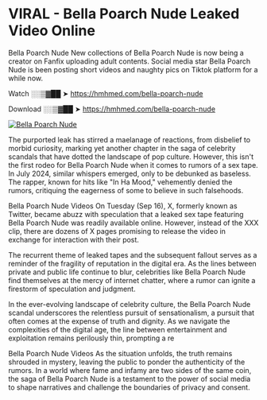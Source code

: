 # VIRAL - Bella Poarch Nude Leaked Video Online

Bella Poarch Nude New collections of Bella Poarch Nude is now being a creator on Fanfix uploading adult contents. Social media star Bella Poarch Nude is been posting short videos and naughty pics on Tiktok platform for a while now.

Watch ░░▒▓██ ➤ https://hmhmed.com/bella-poarch-nude

Download ░░▒▓██ ➤ https://hmhmed.com/bella-poarch-nude

[![Bella Poarch Nude](https://i.imgur.com/dJHk4Zq.gif)](https://hmhmed.com/bella-poarch-nude)

The purported leak has stirred a maelanage of reactions, from disbelief to morbid curiosity, marking yet another chapter in the saga of celebrity scandals that have dotted the landscape of pop culture. However, this isn't the first rodeo for Bella Poarch Nude when it comes to rumors of a sex tape. In July 2024, similar whispers emerged, only to be debunked as baseless. The rapper, known for hits like "In Ha Mood," vehemently denied the rumors, critiquing the eagerness of some to believe in such falsehoods.

Bella Poarch Nude Videos
On Tuesday (Sep 16), X, formerly known as Twitter, became abuzz with speculation that a leaked sex tape featuring Bella Poarch Nude was readily available online. However, instead of the XXX clip, there are dozens of X pages promising to release the video in exchange for interaction with their post.

The recurrent theme of leaked tapes and the subsequent fallout serves as a reminder of the fragility of reputation in the digital era. As the lines between private and public life continue to blur, celebrities like Bella Poarch Nude find themselves at the mercy of internet chatter, where a rumor can ignite a firestorm of speculation and judgment.

In the ever-evolving landscape of celebrity culture, the Bella Poarch Nude scandal underscores the relentless pursuit of sensationalism, a pursuit that often comes at the expense of truth and dignity. As we navigate the complexities of the digital age, the line between entertainment and exploitation remains perilously thin, prompting a re

Bella Poarch Nude Videos
As the situation unfolds, the truth remains shrouded in mystery, leaving the public to ponder the authenticity of the rumors. In a world where fame and infamy are two sides of the same coin, the saga of Bella Poarch Nude is a testament to the power of social media to shape narratives and challenge the boundaries of privacy and consent.